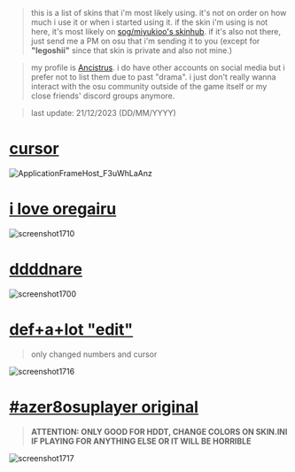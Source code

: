 >this is a list of skins that i'm most likely using. it's not on order on how much i use it or when i started using it. if the skin i'm using is not here, it's most likely on [sog/miyukioo's skinhub](https://github.com/soognare/Miyukioo/blob/master/skin.md). if it's also not there, just send me a PM on osu that i'm sending it to you (except for **"legoshii"** since that skin is private and also not mine.)

>my profile is [Ancistrus](https://osu.ppy.sh/users/9676459). i do have other accounts on social media but i prefer not to list them due to past "drama". i just don't really wanna interact with the osu community outside of the game itself or my close friends' discord groups anymore.

>last update: 21/12/2023 (DD/MM/YYYY)

# [cursor](https://files.catbox.moe/iag5d5.rar)
![ApplicationFrameHost_F3uWhLaAnz](https://github.com/ilikeplecos/ilikeplecos/assets/154118561/ef7d5df1-d629-4b22-bcc1-a8bc8d69c0e2)

# [i love oregairu](https://mega.nz/file/tZQ1VAbT#dMc7PBc5lYM5NLhMvYvFmjK4dhmeA1zNVeqoeIhkG34)

![screenshot1710](https://github.com/ilikeplecos/ilikeplecos/assets/154118561/0ea68be2-6a0b-42dd-9909-ad2416a48c35)

# [ddddnare](https://mega.nz/file/0AwQgJZZ#0aLvhQ1jf0uqUtJ8sHaw9CJIGcu0Q6Jz6g183_5950Q)

![screenshot1700](https://github.com/ilikeplecos/ilikeplecos/assets/154118561/49325111-769f-4164-ba96-885ed52511f8)

# [def+a+lot "edit"](https://mega.nz/file/aw4HwYjK#9cyV2fwtXrXQHlfjKPNIuK2hnBEWUtn-8tFXRmMzYy8)
>only changed numbers and cursor

![screenshot1716](https://github.com/ilikeplecos/ilikeplecos/assets/154118561/08aaeb82-2b9b-4ece-be16-2ec232158c7a)

# [#azer8osuplayer original](https://mega.nz/file/TtJGTLYY#uyzj7jCEe_wf9zef5TwhVHVhxEpIMpGB8me1Tm1nVoY)
>**ATTENTION: ONLY GOOD FOR HDDT, CHANGE COLORS ON SKIN.INI IF PLAYING FOR ANYTHING ELSE OR IT WILL BE HORRIBLE**

![screenshot1717](https://github.com/ilikeplecos/ilikeplecos/assets/154118561/7e68a05d-604e-4d17-ba61-2d2ba748cdd7)
